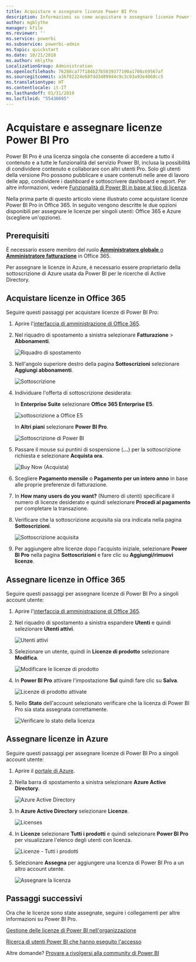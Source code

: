 ```yaml
---
title: Acquistare e assegnare licenze Power BI Pro
description: Informazioni su come acquistare e assegnare licenze Power BI Pro in modo che gli utenti possano accedere a tutto il contenuto e a tutte le funzionalità del servizio Power BI.
author: mgblythe
manager: kfile
ms.reviewer: ''
ms.service: powerbi
ms.subservice: powerbi-admin
ms.topic: quickstart
ms.date: 10/21/2018
ms.author: mblythe
LocalizationGroup: Administration
ms.openlocfilehash: 76288ca77f184b27b5839377190a1708c69567af
ms.sourcegitcommit: a36f82224e68fdd3489944c9c3c03a93e4068cc5
ms.translationtype: HT
ms.contentlocale: it-IT
ms.lasthandoff: 01/31/2019
ms.locfileid: "55430695"
---
```

# <a name="purchase-and-assign-power-bi-pro-licenses"></a>Acquistare e assegnare licenze Power BI Pro

Power BI Pro è una licenza singola che consente di accedere a tutto il contenuto e a tutte le funzionalità del servizio Power BI, inclusa la possibilità di condividere contenuto e collaborare con altri utenti Pro. Solo gli utenti della versione Pro possono pubblicare e usare contenuti nelle aree di lavoro delle app, condividere i dashboard e sottoscrivere dashboard e report. Per altre informazioni, vedere [Funzionalità di Power BI in base al tipo di licenza](service-features-license-type.md).

Nella prima parte di questo articolo viene illustrato come acquistare licenze Power BI Pro in Office 365. In seguito vengono descritte le due opzioni disponibili per assegnare le licenze per singoli utenti: Office 365 e Azure (scegliere un'opzione).

## <a name="prerequisites"></a>Prerequisiti

È necessario essere membro del ruolo [**Amministratore globale** o **Amministratore fatturazione**](https://support.office.com/article/about-office-365-admin-roles-da585eea-f576-4f55-a1e0-87090b6aaa9d) in Office 365.

Per assegnare le licenze in Azure, è necessario essere proprietario della sottoscrizione di Azure usata da Power BI per le ricerche di Active Directory.

## <a name="purchase-licenses-in-office-365"></a>Acquistare licenze in Office 365

Seguire questi passaggi per acquistare licenze di Power BI Pro:

1. Aprire l'[interfaccia di amministrazione di Office 365](https://portal.office.com/adminportal/home#/homepage).

2. Nel riquadro di spostamento a sinistra selezionare **Fatturazione** > **Abbonamenti**.

    ![Riquadro di spostamento](media/service-admin-purchasing-power-bi-pro/service-purchasing-power-bi-pro-01.png)

3. Nell'angolo superiore destro della pagina **Sottoscrizioni** selezionare **Aggiungi abbonamenti**.

    ![Sottoscrizione](media/service-admin-purchasing-power-bi-pro/service-purchasing-power-bi-pro-02.png)

4. Individuare l'offerta di sottoscrizione desiderata:

    In **Enterprise Suite** selezionare **Office 365 Enterprise E5**.

    ![sottoscrizione a Office E5](media/service-admin-purchasing-power-bi-pro/service-purchasing-power-bi-pro-03.png)

    In **Altri piani** selezionare **Power BI Pro**.

    ![Sottoscrizione di Power BI](media/service-admin-purchasing-power-bi-pro/service-purchasing-power-bi-pro-04.png)

5. Passare il mouse sui puntini di sospensione (**...**) per la sottoscrizione richiesta e selezionare **Acquista ora**.

    ![Buy Now (Acquista)](media/service-admin-purchasing-power-bi-pro/service-purchasing-power-bi-pro-05.png)

6. Scegliere **Pagamento mensile** o **Pagamento per un intero anno** in base alle proprie preferenze di fatturazione.

7. In **How many users do you want?** (Numero di utenti) specificare il numero di licenze desiderato e quindi selezionare **Procedi al pagamento** per completare la transazione.

8. Verificare che la sottoscrizione acquisita sia ora indicata nella pagina **Sottoscrizioni**.

   ![Sottoscrizione acquisita](media/service-admin-purchasing-power-bi-pro/service-purchasing-power-bi-pro-06.png)

9. Per aggiungere altre licenze dopo l'acquisto iniziale, selezionare **Power BI Pro** nella pagina **Sottoscrizioni** e fare clic su **Aggiungi/rimuovi licenze**.

## <a name="assign-licenses-in-office-365"></a>Assegnare licenze in Office 365

Seguire questi passaggi per assegnare licenze di Power BI Pro a singoli account utente:

1. Aprire l'[interfaccia di amministrazione di Office 365](https://portal.office.com/adminportal/home#/homepage).

2. Nel riquadro di spostamento a sinistra espandere **Utenti** e quindi selezionare **Utenti attivi**.

    ![Utenti attivi](media/service-admin-purchasing-power-bi-pro/service-assigning-power-bi-pro-licenses-05.png)

3. Selezionare un utente, quindi in **Licenze di prodotto** selezionare **Modifica**.

    ![Modificare le licenze di prodotto](media/service-admin-purchasing-power-bi-pro/service-assigning-power-bi-pro-licenses-06.png)

4. In **Power BI Pro** attivare l'impostazione **Sul** quindi fare clic su **Salva**.

    ![Licenze di prodotto attivate](media/service-admin-purchasing-power-bi-pro/service-assigning-power-bi-pro-licenses-07.png)

5. Nello **Stato** dell'account selezionato verificare che la licenza di Power BI Pro sia stata assegnata correttamente.

    ![Verificare lo stato della licenza](media/service-admin-purchasing-power-bi-pro/service-assigning-power-bi-pro-licenses-08.png)

## <a name="assign-licenses-in-azure"></a>Assegnare licenze in Azure

Seguire questi passaggi per assegnare licenze di Power BI Pro a singoli account utente:

1. Aprire il [portale di Azure](https://ms.portal.azure.com/#@microsoft.onmicrosoft.com/dashboard/private/39bc3cf7-31a4-43f6-954c-f2d69ca2f0).

2. Nella barra di spostamento a sinistra selezionare **Azure Active Directory**.

    ![Azure Active Directory](media/service-admin-purchasing-power-bi-pro/service-assigning-power-bi-pro-licenses-01.png)

3. In **Azure Active Directory** selezionare **Licenze**.

    ![Licenses](media/service-admin-purchasing-power-bi-pro/service-assigning-power-bi-pro-licenses-02.png)

4. In **Licenze** selezionare **Tutti i prodotti** e quindi selezionare **Power BI Pro** per visualizzare l'elenco degli utenti con licenza.

    ![Licenze - Tutti i prodotti](media/service-admin-purchasing-power-bi-pro/service-assigning-power-bi-pro-licenses-03.png)

5. Selezionare **Assegna** per aggiungere una licenza di Power BI Pro a un altro account utente.

    ![Assegnare la licenza](media/service-admin-purchasing-power-bi-pro/service-assigning-power-bi-pro-licenses-04.png)

## <a name="next-steps"></a>Passaggi successivi

Ora che le licenze sono state assegnate, seguire i collegamenti per altre informazioni su Power BI Pro.

[Gestione delle licenze di Power BI nell'organizzazione](service-admin-licensing-organization.md)

[Ricerca di utenti Power BI che hanno eseguito l'accesso](service-admin-access-usage.md)

Altre domande? [Provare a rivolgersi alla community di Power BI](https://community.powerbi.com/)
